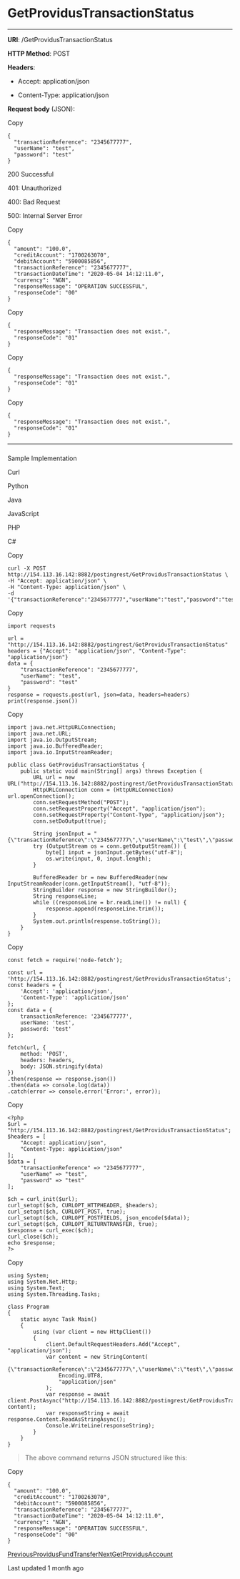 # GetProvidusTransactionStatus

* * *

**URI**: /GetProvidusTransactionStatus

**HTTP Method**: POST

**Headers**:

*   Accept: application/json
    
*   Content-Type: application/json
    

**Request body** (JSON):

Copy

```
{
  "transactionReference": "2345677777",
  "userName": "test",
  "password": "test"
}
```

200 Successful

[](#tab-id-200-successful)

401: Unauthorized

[](#tab-id-401-unauthorized)

400: Bad Request

[](#tab-id-400-bad-request)

500: Internal Server Error

[](#tab-id-500-internal-server-error)

Copy

```
{
  "amount": "100.0",
  "creditAccount": "1700263070",
  "debitAccount": "5900085856",
  "transactionReference": "2345677777",
  "transactionDateTime": "2020-05-04 14:12:11.0",
  "currency": "NGN",
  "responseMessage": "OPERATION SUCCESSFUL",
  "responseCode": "00"
}
```

Copy

```
{
  "responseMessage": "Transaction does not exist.",
  "responseCode": "01"
}
```

Copy

```
{
  "responseMessage": "Transaction does not exist.",
  "responseCode": "01"
}
```

Copy

```
{
  "responseMessage": "Transaction does not exist.",
  "responseCode": "01"
}
```

* * *

### 

[](#sample-implementation)

Sample Implementation

Curl

[](#tab-curl)

Python

[](#tab-python)

Java

[](#tab-java)

JavaScript

[](#tab-javascript)

PHP

[](#tab-php)

C#

[](#tab-c)

Copy

```
curl -X POST http://154.113.16.142:8882/postingrest/GetProvidusTransactionStatus \
-H "Accept: application/json" \
-H "Content-Type: application/json" \
-d '{"transactionReference":"2345677777","userName":"test","password":"test"}'
```

Copy

```
import requests

url = "http://154.113.16.142:8882/postingrest/GetProvidusTransactionStatus"
headers = {"Accept": "application/json", "Content-Type": "application/json"}
data = {
    "transactionReference": "2345677777",
    "userName": "test",
    "password": "test"
}
response = requests.post(url, json=data, headers=headers)
print(response.json())
```

Copy

```
import java.net.HttpURLConnection;
import java.net.URL;
import java.io.OutputStream;
import java.io.BufferedReader;
import java.io.InputStreamReader;

public class GetProvidusTransactionStatus {
    public static void main(String[] args) throws Exception {
        URL url = new URL("http://154.113.16.142:8882/postingrest/GetProvidusTransactionStatus");
        HttpURLConnection conn = (HttpURLConnection) url.openConnection();
        conn.setRequestMethod("POST");
        conn.setRequestProperty("Accept", "application/json");
        conn.setRequestProperty("Content-Type", "application/json");
        conn.setDoOutput(true);

        String jsonInput = "{\"transactionReference\":\"2345677777\",\"userName\":\"test\",\"password\":\"test\"}";
        try (OutputStream os = conn.getOutputStream()) {
            byte[] input = jsonInput.getBytes("utf-8");
            os.write(input, 0, input.length);
        }

        BufferedReader br = new BufferedReader(new InputStreamReader(conn.getInputStream(), "utf-8"));
        StringBuilder response = new StringBuilder();
        String responseLine;
        while ((responseLine = br.readLine()) != null) {
            response.append(responseLine.trim());
        }
        System.out.println(response.toString());
    }
}
```

Copy

```
const fetch = require('node-fetch');

const url = 'http://154.113.16.142:8882/postingrest/GetProvidusTransactionStatus';
const headers = {
    'Accept': 'application/json',
    'Content-Type': 'application/json'
};
const data = {
    transactionReference: '2345677777',
    userName: 'test',
    password: 'test'
};

fetch(url, {
    method: 'POST',
    headers: headers,
    body: JSON.stringify(data)
})
.then(response => response.json())
.then(data => console.log(data))
.catch(error => console.error('Error:', error));
```

Copy

```
<?php
$url = "http://154.113.16.142:8882/postingrest/GetProvidusTransactionStatus";
$headers = [
    "Accept: application/json",
    "Content-Type: application/json"
];
$data = [
    "transactionReference" => "2345677777",
    "userName" => "test",
    "password" => "test"
];

$ch = curl_init($url);
curl_setopt($ch, CURLOPT_HTTPHEADER, $headers);
curl_setopt($ch, CURLOPT_POST, true);
curl_setopt($ch, CURLOPT_POSTFIELDS, json_encode($data));
curl_setopt($ch, CURLOPT_RETURNTRANSFER, true);
$response = curl_exec($ch);
curl_close($ch);
echo $response;
?>
```

Copy

```
using System;
using System.Net.Http;
using System.Text;
using System.Threading.Tasks;

class Program
{
    static async Task Main()
    {
        using (var client = new HttpClient())
        {
            client.DefaultRequestHeaders.Add("Accept", "application/json");
            var content = new StringContent(
                "{\"transactionReference\":\"2345677777\",\"userName\":\"test\",\"password\":\"test\"}",
                Encoding.UTF8,
                "application/json"
            );
            var response = await client.PostAsync("http://154.113.16.142:8882/postingrest/GetProvidusTransactionStatus", content);
            var responseString = await response.Content.ReadAsStringAsync();
            Console.WriteLine(responseString);
        }
    }
}
```

> The above command returns JSON structured like this:

Copy

```
{
  "amount": "100.0",
  "creditAccount": "1700263070",
  "debitAccount": "5900085856",
  "transactionReference": "2345677777",
  "transactionDateTime": "2020-05-04 14:12:11.0",
  "currency": "NGN",
  "responseMessage": "OPERATION SUCCESSFUL",
  "responseCode": "00"
}
```

[PreviousProvidusFundTransfer](/third-party-generic-api/providusfundtransfer)[NextGetProvidusAccount](/third-party-generic-api/getprovidusaccount)

Last updated 1 month ago